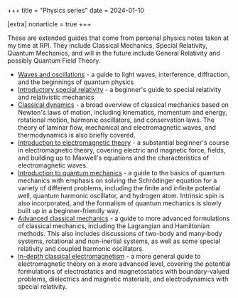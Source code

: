 +++
title = "Physics series"
date = 2024-01-10

[extra]
nonarticle = true
+++

These are extended guides that come from personal physics notes taken at my time at RPI. They include Classical Mechanics, Special Relativity, Quantum Mechanics, and will in the future include General Relativity and possibly Quantum Field Theory.

<!-- more -->

- [Waves and oscillations](@/waves-and-oscillations/index.md) - a guide to light waves, interference, diffraction, and the beginnings of quantum physics
- [Introductory special relativity](@/special-relativity/index.md) - a beginner's guide to special relativity and relativistic mechanics
- [Classical dynamics](@/classical-dynamics.md) - a broad overview of classical mechanics based on Newton's laws of motion, including kinematics, momentum and energy, rotational motion, harmonic oscillators, and conservation laws. The theory of laminar flow, mechanical and electromagnetic waves, and thermodynamics is also briefly covered.  
- [Introduction to electromagnetic theory](@/electromagnetism/index.md) - a substantial beginner's course in electromagnetic theory, covering electric and magnetic force, fields, and building up to Maxwell's equations and the characteristics of electromagnetic waves.
- [Introduction to quantum mechanics](@/intro-quantum-phys.md) - a guide to the basics of quantum mechanics with emphasis on solving the Schrödinger equation for a variety of different problems, including the finite and infinite potential well, quantum harmonic oscillator, and hydrogen atom. Intrinsic spin is also incorporated, and the formalism of quantum mechanics is slowly built up in a beginner-friendly way.
- [Advanced classical mechanics](@/advanced-classical-mech/index.md) - a guide to more advanced formulations of classical mechanics, including the Lagrangian and Hamiltonian methods. This also includes discussions of two-body and many-body systems, rotational and non-inertial systems, as well as some special relativity and coupled harmonic oscillators.
- [In-depth classical electromagnetism](@/classical-electromagnetism/index.md) - a more general guide to electromagnetic theory on a more advanced level, covering the potential formulations of electrostatics and magnetostatics with boundary-valued problems, dielectrics and magnetic materials, and electrodynamics with special relativity. 